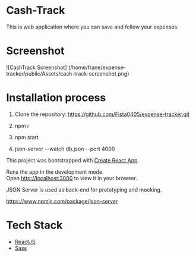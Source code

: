 # Cash-Track

This is web application where you can save and follow your expenses.

# Screenshot

![CashTrack Screenshot] (/home/frane/expense-tracker/public/Assets/cash-track-screenshot.png)

# Installation process

1. Clone the repository: https://github.com/Fista0405/expense-tracker.git

2. npm i

3. npm start

4. json-server --watch db.json --port 4000

This project was bootstrapped with [Create React App](https://github.com/facebook/create-react-app).

Runs the app in the development mode.\
Open [http://localhost:3000](http://localhost:3000) to view it in your browser.

JSON Server is used as back-end for prototyping and mocking.

https://www.npmjs.com/package/json-server

# Tech Stack

- [ReactJS](https://reactjs.org/)
- [Sass](https://sass-lang.com/)
